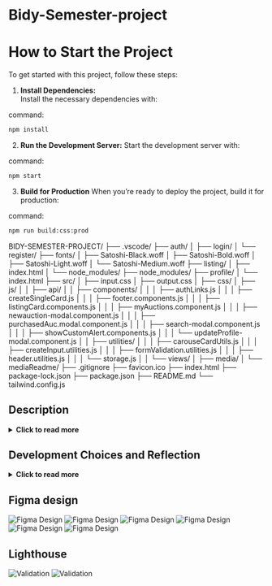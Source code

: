 # Bidy-Semester-project
# How to Start the Project
To get started with this project, follow these steps:

1. **Install Dependencies:**  
Install the necessary dependencies with:

command:
```bash
npm install
```


2. **Run the Development Server:**
Start the development server with:

command:
```bash
npm start
```

3.	**Build for Production**
When you’re ready to deploy the project, build it for production:

command:
 ```bash
npm run build:css:prod
```
BIDY-SEMESTER-PROJECT/
├── .vscode/
├── auth/
│   ├── login/
│   └── register/
├── fonts/
│   ├── Satoshi-Black.woff
│   ├── Satoshi-Bold.woff
│   ├── Satoshi-Light.woff
│   └── Satoshi-Medium.woff
├── listing/
│   ├── index.html
│   └── node_modules/
├── node_modules/
├── profile/
│   └── index.html
├── src/
│   ├── input.css
│   ├── output.css
│   ├── css/
│   ├── js/
│   │   ├── api/
│   │   ├── components/
│   │   │   ├── authLinks.js
│   │   │   ├── createSingleCard.js
│   │   │   ├── footer.components.js
│   │   │   ├── listingCard.components.js
│   │   │   ├── myAuctions.component.js
│   │   │   ├── newauction-modal.component.js
│   │   │   ├── purchasedAuc.modal.component.js
│   │   │   ├── search-modal.component.js
│   │   │   ├── showCustomAlert.components.js
│   │   │   └── updateProfile-modal.component.js
│   │   ├── utilities/
│   │   │   ├── carouseCardUtils.js
│   │   │   ├── createInput.utilities.js
│   │   │   ├── formValidation.utilities.js
│   │   │   ├── header.utilities.js
│   │   │   └── storage.js
│   │   └── views/
│   ├── media/
│   └── mediaReadme/
├── .gitignore
├── favicon.ico
├── index.html
├── package-lock.json
├── package.json
├── README.md
└── tailwind.config.js


## Description
<details>
  <summary><strong>Click to read more</strong></summary>
  
  - **You can try this prototype by creating a user with an email address ending  @stud.noroff.no** 


- **User Stories**: 
 1. A user with a stud.noroff.no email can register
 2. A registered user can log in.
 3. A registered user can log out.
 4. A registered user can update their avatar.
 5. A registered user can view their total credit.
 6. A registered user can create a listing with a title, deadline date, media gallery, and description.
 7. A registered user can place a bid on another user’s listing.
 8. A registered user can view bids made on their listing.
 9. An unregistered user can search through listings.

- **Best Practices**:
 10.	Application JavaScript code adheres to best practices. 
 11.	Application CSS code follows best practices.
 12.	Application HTML code follows best practices.

- **User Experience**:
	13.	Errors are handled appropriately with helpful alerts to the user.
	14.	All form inputs are validated and accessible.
	15.	Navigation UI is efficient, functional, and accessible.

- **Design Appeal**: 
	16.	The theme is visually appealing to the target audience.
	17.	The theme’s color palette complies with WCAG standards.
	18.	Content is arranged in an appealing and responsive layout.
	19.	All submitted resources are delivered in the requested format.

</details>


## Development Choices and Reflection
<details>
  <summary><strong>Click to read more</strong></summary>

 **Browsersync Usage**

I opted not to use Live Server or set up path names manually. Instead, I chose Browsersync, which is used to run the project. Browsersync provides both a localhost environment and a shareable link that works on other devices connected to the same network. This made it easier for me to test functionality on mobile devices in real time.

**@tailwindcss/line-clamp**
 is a superior solution for multi-line text truncation because it leverages the native -webkit-line-clamp property for performance and simplicity. Unlike traditional CSS or JavaScript-based methods, it integrates seamlessly with Tailwind’s utility-first approach, enabling developers to add responsive and maintainable truncation directly in the HTML. It eliminates the need for custom code, ensures consistent behavior across browsers, and avoids the performance overhead of DOM manipulation, making it a time-efficient and reliable choice for modern web development.

**Validation and Error Handling**

I used Regex for user login validation and implemented a throw statement for error handling. This allowed me to capture and display error messages both from the API and my own custom validation. Additionally, I created a dedicated div where error codes are displayed, aligning with my design approach.

**Focus on Modal Implementation**

I placed significant emphasis on learning and implementing modals for this project. Modals were used for:
	•	Search functionality.
	•	Creating new posts.
	•	Viewing won auctions.
	•	Editing user profiles.

The dynamic modal for creating new auctions, along with the functionality to edit them, proved to be complex. Specifically, implementing a dynamic method for adding URLs presented challenges, but these issues have now been resolved.

The modal for creating a new auction follows a similar structure to the login and registration forms. It displays error messages at the bottom, indicating which fields need to be filled out.

**Design Approach**

I aimed to improve my design skills by focusing on a popping style, where icons and small elements “pop” visually to create a modern aesthetic. This style aligns with the Figma design file I created for this project.

**Search Functionality**

The search functionality is also implemented as a modal. It retrieves listings containing the searched keyword and includes pagination, which I implemented for the first time.

</details>

## Figma design

![Figma Design](src/mediaReadme/home.png)
![Figma Design](src/mediaReadme/listning.png)
![Figma Design](src/mediaReadme/profile.png)
![Figma Design](src/mediaReadme/bid.png)
![Figma Design](src/mediaReadme/footer.png)
![Figma Design](src/mediaReadme/stylesheet.png)




## Lighthouse 
![Validation](src/mediaReadme/testing1.png)
![Validation](src/mediaReadme/testing2.png)